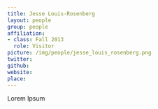 ```yaml
---
title: Jesse Louis-Rosenberg
layout: people
group: people
affiliation:
- class: Fall 2013
  role: Visitor
picture: /img/people/jesse_louis_rosenberg.png
twitter:
github:
website:
place:
---
```

Lorem Ipsum